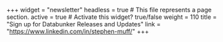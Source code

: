 +++
widget = "newsletter"
headless = true  # This file represents a page section.
active = true  # Activate this widget? true/false
weight = 110
title = "Sign up for Databunker Releases and Updates"
link = "https://www.linkedin.com/in/stephen-muff/"
+++

